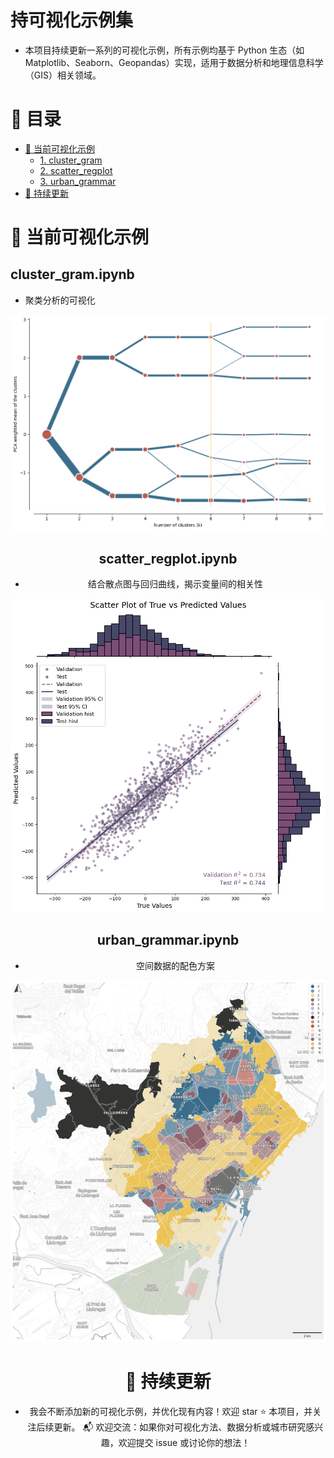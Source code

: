 # 持可视化示例集

- 本项目持续更新一系列的可视化示例，所有示例均基于 Python 生态（如 Matplotlib、Seaborn、Geopandas）实现，适用于数据分析和地理信息科学（GIS）相关领域。

# 📖 目录
- [📌 当前可视化示例](#-当前可视化示例)
  - [1. cluster_gram](##1-cluster-gram.ipynb)
  - [2. scatter_regplot](##2-scatter-regplot.ipynb)
  - [3. urban_grammar](##3-urban-grammar.ipynb)
- [🚀 持续更新](#-持续更新)

# 📌 当前可视化示例

## cluster_gram.ipynb
- 聚类分析的可视化
<center><img src="fig/cluster_gram.png"><center> 

## scatter_regplot.ipynb
- 结合散点图与回归曲线，揭示变量间的相关性
<center><img src="fig/scatter_regplot.png"><center> 

## urban_grammar.ipynb
- 空间数据的配色方案
<center><img src="fig/urban_grammar.png"><center>

# 🚀 持续更新

- 我会不断添加新的可视化示例，并优化现有内容！欢迎 star ⭐ 本项目，并关注后续更新。
📬 欢迎交流：如果你对可视化方法、数据分析或城市研究感兴趣，欢迎提交 issue 或讨论你的想法！